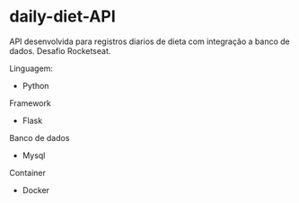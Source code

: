 # daily-diet-API

API desenvolvida para registros diarios de dieta com integração a banco de dados.
Desafio Rocketseat.

Linguagem:
<ul>
    <li>Python</li>
</ul>

Framework
<ul>
    <li>Flask</li>
</ul>

Banco de dados
<ul>
    <li>Mysql</li>
</ul>

Container
<ul>
    <li>Docker</li>
</ul>
